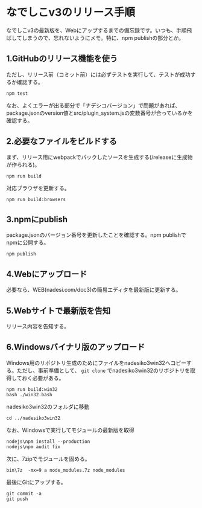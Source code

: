 # なでしこv3のリリース手順

なでしこv3の最新版を、Webにアップするまでの備忘録です。いつも、手順飛ばしてしまうので、忘れないようにメモ。特に、npm publishの部分とか。

## 1.GitHubのリリース機能を使う

ただし、リリース前（コミット前）には必ずテストを実行して、テストが成功するか確認する。

```
npm test
```

なお、よくエラーが出る部分で「ナデシコバージョン」で問題があれば、package.jsonのversion値とsrc/plugin_system.jsの変数番号が合っているかを確認する。

## 2.必要なファイルをビルドする

まず、リリース用にwebpackでパックしたソースを生成する(/releaseに生成物が作られる)。

```
npm run build
```

対応ブラウザを更新する。

```
npm run build:browsers
```

## 3.npmにpublish

package.jsonのバージョン番号を更新したことを確認する。npm publishでnpmに公開する。

```
npm publish
```

## 4.Webにアップロード

必要なら、WEB(nadesi.com/doc3)の簡易エディタを最新版に更新する。

## 5.Webサイトで最新版を告知

リリース内容を告知する。

## 6.Windowsバイナリ版のアップロード

Windows用のリポジトリ生成のためにファイルをnadesiko3win32へコピーする。ただし、事前準備として、 `git clone` でnadesiko3win32のリポジトリを取得しておく必要がある。

```
npm run build:win32
bash ./win32.bash
```

nadesiko3win32のフォルダに移動

```
cd ../nadesiko3win32
```

なお、Windowsで実行してモジュールの最新版を取得

```
nodejs\npm install --production
nodejs\npm audit fix
```

次に、7zipでモジュールを固める。

```
bin\7z  -mx=9 a node_modules.7z node_modules
```
最後にGitにアップする。

```
git commit -a
git push
```

